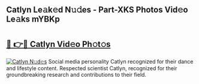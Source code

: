 ## Catlyn Le𝚊k𝚎d N𝚞𝚍es - Part-XKS Photos Vid𝚎o Le𝚊ks mYBKp

# <h2><a href="http://fbduff.evod.top/?m=Catlyn">🔗 👉🔴 Catlyn Vid𝚎o Ph𝚘t𝚘s</a></h2>

[![Catlyn N𝚞d𝚎s](https://i.imgur.com/8V9OHl7.gif)](http://fbduff.evod.top/?m=Catlyn)
Social media personality Catlyn recognized for their dance and lifestyle content. Respected scientist Catlyn, recognized for their groundbreaking research and contributions to their field. 
